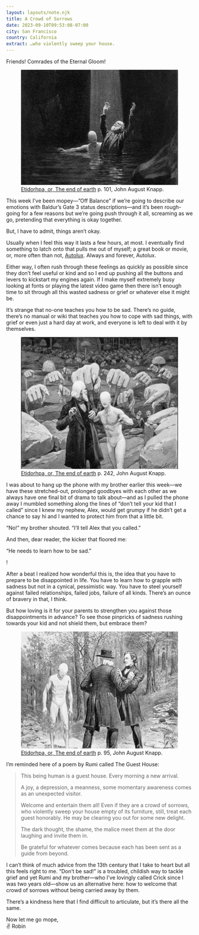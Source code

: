 ```yaml
---
layout: layouts/note.njk
title: A Crowd of Sorrows
date: 2023-09-10T09:53:08-07:00
city: San Francisco
country: California
extract: …who violently sweep your house.
---
```


Friends! Comrades of the Eternal Gloom!

<figure>
  <img src="/images/sad-boy-light.png" alt="An older man is standing in an underground cave, immersed in water up to his waist in the company of an eerie creature with a near featureless face. A ray of light coming from an opening in the roof above casts its glow upon them as the man thrusts his arms upward.">
  <figcaption><a href="">Etidorhpa, or, The end of earth</a> p. 101, John August Knapp.</figcaption>
</figure>

This week I’ve been mopey—”Off Balance” if we’re going to describe our emotions with Baldur’s Gate 3 status descriptions—and it’s been rough-going for a few reasons but we’re going push through it all, screaming as we go, pretending that everything is okay together.

But, I have to admit, things aren’t okay.

Usually when I feel this way it lasts a few hours, at most. I eventually find something to latch onto that pulls me out of myself; a great book or movie, or, more often than not, [Autolux](https://www.youtube.com/watch?v=UoC-tSER6I0). Always and forever, Autolux.

Either way, I often rush through these feelings as quickly as possible since they don’t feel useful or kind and so I end up pushing all the buttons and levers to kickstart my engines again. If I make myself extremely busy looking at fonts or playing the latest video game then there isn’t enough time to sit through all this wasted sadness or grief or whatever else it might be.

It’s strange that no-one teaches you how to be sad. There’s no guide, there’s no manual or wiki that teaches you how to cope with sad things, with grief or even just a hard day at work, and everyone is left to deal with it by themselves.

<figure>
  <img src="/images/sad-boy-hands.png" alt="An almost faceless figure with a human body steers forward an older man looking over his shoulder at a crowd raising a legion of monstrous hands pointing their fingers in his direction.">
  <figcaption><a href="https://www.oldbookillustrations.com/illustrations/each-finger-pointed/">Etidorhpa, or, The end of earth</a> p. 242, John August Knapp.</figcaption>
</figure>

I was about to hang up the phone with my brother earlier this week—we have these stretched-out, prolonged goodbyes with each other as we always have one final bit of drama to talk about—and as I pulled the phone away I mumbled something along the lines of “don’t tell your kid that I called” since I knew my nephew, Alex, would get grumpy if he didn’t get a chance to say hi and I wanted to protect him from that a little bit.

“No!” my brother shouted. “I’ll tell Alex that you called.”

And then, dear reader, the kicker that floored me:

“He needs to learn how to be sad.”

!

After a beat I realized how wonderful this is, the idea that you have to prepare to be disappointed in life. You have to learn how to grapple with sadness but not in a cynical, pessimistic way. You have to steel yourself against failed relationships, failed jobs, failure of all kinds. There’s an ounce of bravery in that, I think.

But how loving is it for your parents to strengthen you against those disappointments in advance? To see those pinpricks of sadness rushing towards your kid and not shield them, but embrace them?

<figure>
  <img src="/images/sad-boy-hug.png" alt="Two men are quarreling and grappling with each other on the edge of a crevasse as beside them, dripping with water, stands a creature with a human-like body and an almost featureless head.">
  <figcaption><a href="https://www.oldbookillustrations.com/illustrations/singular-looking-being/">Etidorhpa, or, The end of earth</a> p. 95, John August Knapp.</figcaption>
</figure>

I’m reminded here of a poem by Rumi called The Guest House:

> This being human is a guest house.
> Every morning a new arrival.
>
> A joy, a depression, a meanness,
> some momentary awareness comes
> as an unexpected visitor.
>
> Welcome and entertain them all!
> Even if they are a crowd of sorrows,
> who violently sweep your house
> empty of its furniture,
> still, treat each guest honorably.
> He may be clearing you out
> for some new delight.
>
> The dark thought, the shame, the malice
> meet them at the door laughing and invite them in.
>
> Be grateful for whatever comes
> because each has been sent
> as a guide from beyond.

I can’t think of much advice from the 13th century that I take to heart but all this feels right to me. “Don’t be sad!” is a troubled, childish way to tackle grief and yet Rumi and my brother—who I’ve lovingly called Crick since I was two years old—show us an alternative here: how to welcome that crowd of sorrows without being carried away by them.

There’s a kindness here that I find difficult to articulate, but it’s there all the same.

Now let me go mope, <br/>
✌️ Robin

